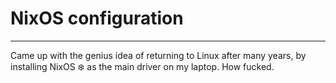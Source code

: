 # NixOS configuration
---
Came up with the genius idea of returning to Linux after many years, by installing NixOS ❄️ as the main driver on my laptop. How fucked.
